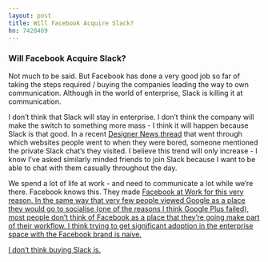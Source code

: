 ```yaml
---
layout: post
title: Will Facebook Acquire Slack? 
hn: 7428469
---
```


<h3>Will Facebook Acquire Slack?</h3>

Not much to be said. But Facebook has done a very good job so far of taking the steps required / buying the companies leading the way to own communication. Although in the world of enterprise, Slack is killing it at communication. 

I don’t think that Slack will stay in enterprise. I don’t think the company will make the switch to something more mass - I think it will happen because Slack is that good. In a recent <a href="https://news.layervault.com/stories/43755-ask-dn-apart-from-dn-hn-and-ph-what-other-sites-do-you-go-to-on-a-consistent-basis" target="_blank">Designer News thread</a> that went through which websites people went to when they were bored, someone mentioned the private Slack chat’s they visited. I believe this trend will only increase - I know I’ve asked similarly minded friends to join Slack because I want to be able to chat with them casually throughout the day. 

We spend a lot of life at work - and need to communicate a lot while we’re there. Facebook knows this. They made <a href="http://techcrunch.com/2015/01/14/facebook-at-work-ios-android/" target="_blank">Facebook at Work  for this very reason. In the same way that very few people viewed Google as a place they would go to socialise (one of the reasons I think Google Plus failed), most people don’t think of Facebook as a place that they’re going make part of their workflow. I think trying to get significant adoption in the enterprise space with the Facebook brand is naive. 

I don’t think buying Slack is.

